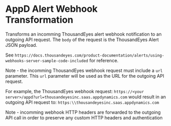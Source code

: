 # AppD Alert Webhook Transformation
 
Transforms an incomming ThousandEyes alert webhook notification to an outgoing API request. 
The `body` of the request is the ThousandEyes Alert JSON payload. 
 
See `https://docs.thousandeyes.com/product-documentation/alerts/using-webhooks-server-sample-code-included` for reference.

Note - the incomming ThousandEyes webhook request must include a `url` parameter. 
This `url` parameter will be used as the URL for the outgoing API request.
  
For example, the ThousandEyes webhook request: `https://<your server>/appd?url=thousandeyesinc.saas.appdynamics.com` would result in an outgoing API request to: `https:\\thousandeyesinc.saas.appdynamics.com`  

Note - incomming webhook HTTP headers are forwarded to the outgoing API call in order to preserve any custom HTTP headers and authentication